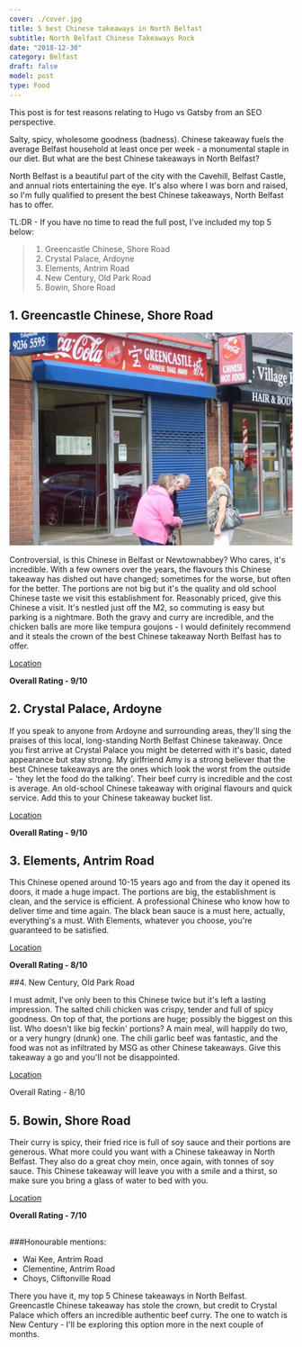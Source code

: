 ```yaml
---
cover: ./cover.jpg
title: 5 best Chinese takeaways in North Belfast
subtitle: North Belfast Chinese Takeaways Rock
date: "2018-12-30"
category: Belfast
draft: false
model: post
type: Food
---
```


This post is for test reasons relating to Hugo vs Gatsby from an SEO perspective. 


Salty, spicy, wholesome goodness (badness). Chinese takeaway fuels the average Belfast household at least once per week - a monumental staple in our diet. But what are the best Chinese takeaways in North Belfast?

North Belfast is a beautiful part of the city with the Cavehill, Belfast Castle, and annual riots entertaining the eye. It's also where I was born and raised, so I'm fully qualified to present the best Chinese takeaways, North Belfast has to offer.

TL:DR - If you have no time to read the full post, I've included my top 5 below:

> 1. Greencastle Chinese, Shore Road
> 2. Crystal Palace, Ardoyne
> 3. Elements, Antrim Road
> 4. New Century, Old Park Road
> 5. Bowin, Shore Road
>



## 1. Greencastle Chinese, Shore Road

<img src="./greencastle.jpg" alt="Greencastle Chinese Takeaway" />

Controversial, is this Chinese in Belfast or Newtownabbey? Who cares, it's incredible. With a few owners over the years, the flavours this Chinese takeaway has dished out have changed; sometimes for the worse, but often for the better. The portions are not big but it's the quality and old school Chinese taste we visit this establishment for. Reasonably priced, give this Chinese a visit. It's nestled just off the M2, so commuting is easy but parking is a nightmare. Both the gravy and curry are incredible, and the chicken balls are more like tempura goujons - I would definitely recommend and it steals the crown of the best Chinese takeaway North Belfast has to offer.

[Location](https://www.google.com/maps/dir/54.5800192,-5.922816/directions+to+greencastle+chinese/@54.6149425,-5.9573236,13z/data=!3m1!4b1!4m9!4m8!1m1!4e1!1m5!1m1!1s0x4861a77e0a920a41:0x7b0a6d786ca6446d!2m2!1d-5.9193912!2d54.6494232)

**Overall Rating - 9/10**

## 2. Crystal Palace, Ardoyne

If you speak to anyone from Ardoyne and surrounding areas, they'll sing the praises of this local, long-standing North Belfast Chinese takeaway.  Once you first arrive at Crystal Palace you might be deterred with it's basic, dated appearance but stay strong. My girlfriend Amy is a strong believer that the best Chinese takeaways are the ones which look the worst from the outside - 'they let the food do the talking'. Their beef curry is incredible and the cost is average. An old-school Chinese takeaway with original flavours and quick service. Add this to your Chinese takeaway bucket list.

[Location](https://www.google.com/maps/dir/54.5800192,-5.922816/Crystal+Palace,+523+Crumlin+Rd,+Belfast+BT14+7GA/@54.5971648,-5.9607188,14z/data=!3m1!4b1!4m9!4m8!1m1!4e1!1m5!1m1!1s0x4861086d72bcdd8f:0x76684ba61f4e6702!2m2!1d-5.965439!2d54.614313)

**Overall Rating - 9/10**

## 3. Elements, Antrim Road

This Chinese opened around 10-15 years ago and from the day it opened its doors, it made a huge impact. The portions are big, the establishment is clean, and the service is efficient. A professional Chinese who know how to deliver time and time again. The black bean sauce is a must here, actually, everything's a must. With Elements, whatever you choose, you're guaranteed to be satisfied.

[Location](https://www.google.com/maps/dir/54.5800192,-5.922816/Elements+Chinese,+Antrim+Road,+Belfast/@54.5980594,-5.9653022,13z/data=!3m1!4b1!4m9!4m8!1m1!4e1!1m5!1m1!1s0x48610848051059cb:0x5d82d6dd99c06a86!2m2!1d-5.9374222!2d54.6161097)

**Overall Rating - 8/10**

##4. New Century, Old Park Road

I must admit,  I've only been to this Chinese twice but it's left a lasting impression. The salted chili chicken was crispy, tender and full of spicy goodness. On top of that, the portions are huge; possibly the biggest on this list. Who doesn't like big feckin' portions? A main meal, will happily do two, or a very hungry (drunk) one. The chili garlic beef was fantastic, and the food was not as infiltrated by MSG as other Chinese takeaways. Give this takeaway a go and you'll not be disappointed.

[Location](https://www.google.com/maps/dir/54.5800192,-5.922816/New+Century,+701+Oldpark+Rd,+Belfast+BT14+6QY/@54.6033606,-5.9782537,13z/data=!3m1!4b1!4m9!4m8!1m1!4e1!1m5!1m1!1s0x48610810945e6509:0x948e2f5ee4cff792!2m2!1d-5.9654305!2d54.6267121)

Overall Rating - 8/10

## 5. Bowin, Shore Road

Their curry is spicy, their fried rice is full of soy sauce and their portions are generous. What more could you want with a Chinese takeaway in North Belfast. They also do a great choy mein, once again, with tonnes of soy sauce. This Chinese takeaway will leave you with a smile and a thirst, so make sure you bring a glass of water to bed with you.

[Location](https://www.google.com/maps/dir/54.5800192,-5.922816/Bowin+Chinese+Take+Away,+592-592A+Shore+Rd,+Belfast/@54.6092254,-5.960009,13z/data=!3m1!4b1!4m9!4m8!1m1!4e1!1m5!1m1!1s0x486109d5ba000ec9:0x5f1c5d5fbedadb38!2m2!1d-5.9237135!2d54.6384378)

**Overall Rating - 7/10**

##

###Honourable mentions:

- Wai Kee, Antrim Road
- Clementine, Antrim Road
- Choys, Cliftonville Road



There you have it, my top 5 Chinese takeaways in North Belfast. Greencastle Chinese takeaway has stole the crown, but credit to Crystal Palace which offers an incredible authentic beef curry. The one to watch is New Century - I'll be exploring this option more in the next couple of months.
